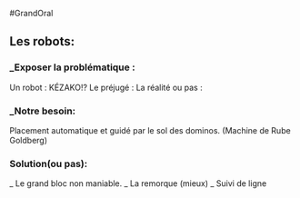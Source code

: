 #GrandOral

## Les robots:

### _Exposer la problématique :
Un robot : KÉZAKO!?
Le préjugé : 
La réalité ou pas :

### _Notre besoin:
Placement automatique et guidé par le sol  des dominos. (Machine de Rube Goldberg)

### Solution(ou pas):
_ Le grand bloc non maniable.
_ La remorque (mieux)
_ Suivi de ligne